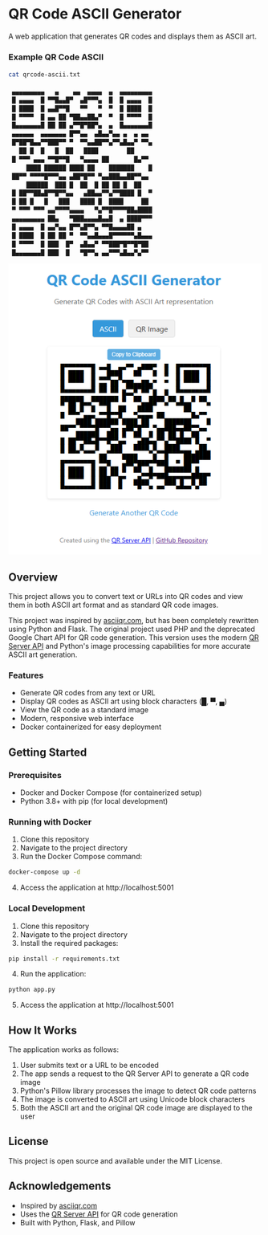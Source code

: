 # QR Code ASCII Generator

A web application that generates QR codes and displays them as ASCII art.

### Example QR Code ASCII

```bash
cat qrcode-ascii.txt

 ▄▄▄▄▄▄▄▄▄   ▄    ▄▄  ▄▄▄▄  ▄  ▄▄▄▄▄▄▄▄▄
 █ ▄▄▄▄  █ ▀▀█▄▄█▀  ▄█▀▀▀▄  █  █ ▄▄▄▄  █
 █ ████  █ ▄▄█▀▀█   ▀▀   ▀  ▀  █ ████  █
 █ ▀▀▀▀  █ ▄▄ ██ ▀██▄▄██▄▀  ▀  █ ▀▀▀▀  █
 █▄▄▄▄▄▄▄█ ██ ██ ▄▀▀█▀██▀▄  ▄  █▄▄▄▄▄▄▄█
 ▄▄▄▄▄▄  ▄▄▄▄▄▄▄ █▀▀▄▄  ▄█▄▄▀▄▄ ▄  ▄ ▄▄ 
 █▀██▀█▄▄▀▀███▀▀ ▀  ▀▀▄▄██▀▀▄▀▀▄█▄▄▀ ▀▀▄
   ██ █  █   █  ██   ████        ██     
 █ ▀▀▀ ▄▄▄ ▀▀█▀▀█   ▀▄▄▄▄ ██       █▄▀▀ 
     ████ ██████ ████ ██    ███████    █
 ██▀▀ ▀▀▀▀█▀▀▀▄▄ ▄██▀█▀▀ ▀▄▄███▄▄██▀▀▄▄ 
     ██████  ███ █  ██  █ ██ ██ █  ██   
 █ ██▀▀██▄█▀▀█▀▀▄▄   ▄██▄▄▀▀▄▀▀████ █  ▀
 █ ██ █   █   ███   ████ █  ████     ██ 
 ▀ ▀▀▀ ▀▀▀ ▄▄▀▀▀▀▄▄▄▄   ▀▄▀▀█▀▀▀▀██▄████
 ▄▄▄▄▄▄▄▄▄ ██▄   ▀███▄▄▄▄█▄▄█  ▄ ████▀▀▀
 █ ▄▄▄▄  █ ▄▄▀▄▄ █▀▀▄█▀▀▄ ▀▀█▄▄▄▄██ ▄   
 █ ████  █ ██ ██ ▀  ▀▀▄▄█▄▄▄█▀▀▀▀▀▀▄█▄▄▄
 █ ▀▀▀▀  █ ███  █▀  ▄█▄▄▀ ▀▀███▀█▀▀█▀██ 
 █▄▄▄▄▄▄▄█ ███  █   ▀█▀▀▄ ▄▄▀▀▀▄█▄▄▀▄▀▀
```

![QR Code ASCII Generator Preview](./img/qrcode-ascii.png)

## Overview

This project allows you to convert text or URLs into QR codes and view them in both ASCII art format and as standard QR code images.

This project was inspired by [asciiqr.com](http://asciiqr.com/), but has been completely rewritten using Python and Flask. The original project used PHP and the deprecated Google Chart API for QR code generation. This version uses the modern [QR Server API](https://goqr.me/api/) and Python's image processing capabilities for more accurate ASCII art generation.

### Features

- Generate QR codes from any text or URL
- Display QR codes as ASCII art using block characters (█, ▀, ▄)
- View the QR code as a standard image
- Modern, responsive web interface
- Docker containerized for easy deployment

## Getting Started

### Prerequisites

- Docker and Docker Compose (for containerized setup)
- Python 3.8+ with pip (for local development)

### Running with Docker

1. Clone this repository
2. Navigate to the project directory
3. Run the Docker Compose command:

```bash
docker-compose up -d
```

4. Access the application at http://localhost:5001

### Local Development

1. Clone this repository
2. Navigate to the project directory
3. Install the required packages:

```bash
pip install -r requirements.txt
```

4. Run the application:

```bash
python app.py
```

5. Access the application at http://localhost:5001

## How It Works

The application works as follows:

1. User submits text or a URL to be encoded
2. The app sends a request to the QR Server API to generate a QR code image
3. Python's Pillow library processes the image to detect QR code patterns
4. The image is converted to ASCII art using Unicode block characters
5. Both the ASCII art and the original QR code image are displayed to the user

## License

This project is open source and available under the MIT License.

## Acknowledgements

- Inspired by [asciiqr.com](http://asciiqr.com/)
- Uses the [QR Server API](https://goqr.me/api/) for QR code generation
- Built with Python, Flask, and Pillow
